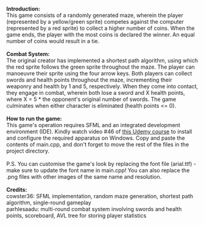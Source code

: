**Introduction:**\
This game consists of a randomly generated maze, wherein the player (represented by a yellow/green sprite) competes against the computer (represented by a red sprite) to collect a higher number of coins. When the game ends, the player with the most coins is declared the winner. An equal number of coins would result in a tie.\
\
**Combat System:**\
The original creator has implemented a shortest path algorithm, using which the red sprite follows the green sprite throughout the maze. The player can manoeuvre their sprite using the four arrow keys. Both players can collect swords and health points throughout the maze, incrementing their weaponry and health by 1 and 5, respectively. When they come into contact, they engage in combat, wherein both lose a sword and X health points, where X = 5 * the opponent's original number of swords. The game culminates when either character is eliminated (health points <= 0).\
\
**How to run the game:**\
This game's operation requires SFML and an integrated development environment (IDE). Kindly watch video #46 of [this Udemy course](https://www.udemy.com/course/learn-c-game-development/) to install and configure the required apparatus on Windows. Copy and paste the contents of main.cpp, and don't forget to move the rest of the files in the project directory.\
\
P.S. You can customise the game's look by replacing the font file (arial.ttf) - make sure to update the font name in main.cpp! You can also replace the .png files with other images of the same name and resolution.\
\
**Credits:**\
cowster36: SFML implementation, random maze generation, shortest path algorithm, single-round gameplay\
parhlesaadu: multi-round combat system involving swords and health points, scoreboard, AVL tree for storing player statistics
